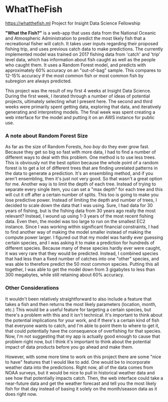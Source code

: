 # WhatTheFish

https://whatthefish.ml 
Project for Insight Data Science Fellowship

**"What the Fish?"** is a web-app that uses data from the National Oceanic and Atmospheric Administration to predict the most likely fish that a recreational fisher will catch. It takes user inputs regarding their proposed fishing trip, and uses previous catch data to make predictions. The currently implemented model was trained on 2017 fishing data from 'catch' and 'trip' level data, which has information about fish caught as well as the people who caught them. It uses a Random Forest model, and predicts with approximately 60% accuracy on an "out-of-bag" sample. This compares to 12-15% accuracy if the most common fish or most common fish by subregion are always predicted. 

This project was the result of my first 4 weeks at Insight Data Science. During the first week, I iterated through a number of ideas of potential projects, ultimately selecting what I present here. The second and third weeks were primarily spent getting data, exploring that data, and iteratively generating and interpreting models. The final week was spent creating a web interface for the model and putting it on an AWS instance for public use.

### A note about Random Forest Size
As far as the size of Random Forests, *hoo boy* do they ever grow fast. Because they get so big so fast with more data, I had to find a number of different ways to deal with this problem. One method is to use less trees. This is obviously not the best option because the whole point of a random forest is to get a lot of different trees that are finding unrelated patterns in the data to generate a prediction. It's an ensembling method, and if you aren't ensembling, then it's just not very good. So that wasn't a great option for me. Another way is to limit the depth of each tree. Instead of trying to separate every single item, you can set a "max depth" for each tree and this will cut it off after a certain number of splits. This too is going to make you lose predictive power. Instead of limiting the depth and number of trees, I decided to scale down the data that I was using. Sure, I had data for 30 years of fishing, but is the fishing data from 30 years ago really the most relevant? Instead, I wound up using 1-3 years of the most recent fishing data. Even then, the model was too large to run on the smallest EC2 instance. Since I was working within significant financial constraints, I had to find another way of making the model smaller instead of making the compute power larger. I figured out that my model was hardly ever guessing certain species, and I was asking it to make a prediction for hundreds of different species. Because many of these species hardly ever were caught, it was very rare that they would be predicted. Instead, I combined species that had less than a fixed number of catches into one "other" species, and was able to therefore predict the 50 most common species. Putting this all together, I was able to get the model down from 3 gigabytes to less than 300 megabytes, while still retaining about 60% accuracy. 

### Other Considerations
It wouldn't been relatively straightforward to also include a feature that takes a fish and then returns the most likely parameters (location, month, etc.) This would be a useful feature for targeting a certain species, but there's a problem with this and it isn't technical. It's important to think about the potential implications for your work, and if there's a certain kind of fish that everyone wants to catch, and I'm able to point them to where to get it, that could potentially have the consequence of overfishing for that species. Now, I'm not suggesting that my app is actually good enough to cause that problem right now, but I think it's important to think about the potential impact of data products before you go ahead and make them.

However, with some more time to work on this project there are some "nice to have" features that I would like to add. One would be to incorporate weather data into the predictions. Right now, all of the data comes from NOAA surveys, but it would be nice to pull in historical weather data and see how that potentially impacts catch. Then, the web interface could take a near-future data and get the weather forecast and tell you the most likely fish for that day instead of basing it solely on the month/season data as it does right now.

